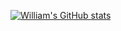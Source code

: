 [![William's GitHub stats](https://github-readme-stats.vercel.app/api?username=williamtetlow&count_private=true)](https://github.com/anuraghazra/github-readme-stats)
